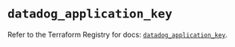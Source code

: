# `datadog_application_key`

Refer to the Terraform Registry for docs: [`datadog_application_key`](https://registry.terraform.io/providers/datadog/datadog/3.35.0/docs/resources/application_key).
